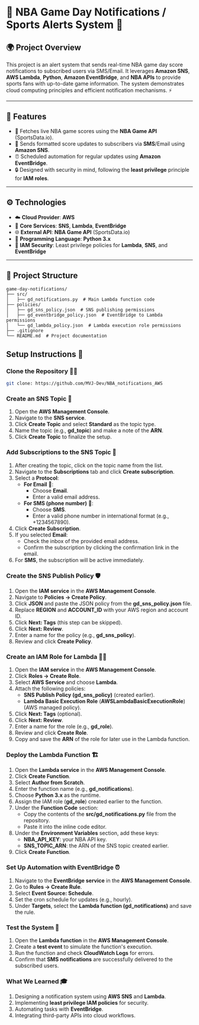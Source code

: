 # 🏀 NBA Game Day Notifications / Sports Alerts System 📲  

## 🌍 Project Overview  
This project is an alert system that sends real-time NBA game day score notifications to subscribed users via SMS/Email. It leverages **Amazon SNS**, **AWS Lambda**, **Python**, **Amazon EventBridge**, and **NBA APIs** to provide sports fans with up-to-date game information. The system demonstrates cloud computing principles and efficient notification mechanisms. ⚡

---

## 🔑 Features  

- 🏀 Fetches live NBA game scores using the **NBA Game API** (SportsData.io).
- 📲 Sends formatted score updates to subscribers via **SMS**/Email using **Amazon SNS**.
- ⏰ Scheduled automation for regular updates using **Amazon EventBridge**.
- 🔒 Designed with security in mind, following the **least privilege** principle for **IAM roles**.

---

## ⚙️ Technologies  

- ☁️ **Cloud Provider**: **AWS**
- 🔧 **Core Services**: **SNS**, **Lambda**, **EventBridge**
- 🌐 **External API**: **NBA Game API** (SportsData.io)
- 🐍 **Programming Language**: **Python 3.x**
- 🔐 **IAM Security**: Least privilege policies for **Lambda**, **SNS**, and **EventBridge**

---

## 📂 Project Structure 
```plaintext
game-day-notifications/
├── src/
│   ├── gd_notifications.py  # Main Lambda function code
├── policies/
│   ├── gd_sns_policy.json  # SNS publishing permissions
│   ├── gd_eventbridge_policy.json  # EventBridge to Lambda permissions
│   └── gd_lambda_policy.json  # Lambda execution role permissions
├── .gitignore
└── README.md  # Project documentation
```

## **Setup Instructions** 🚀

### **Clone the Repository** 🧑‍💻
```bash
git clone: https://github.com/MVJ-Dev/NBA_notifications_AWS
```
### **Create an SNS Topic** 📣
1. Open the **AWS Management Console**.
2. Navigate to the **SNS service**.
3. Click **Create Topic** and select **Standard** as the topic type.
4. Name the topic (e.g., **gd_topic**) and make a note of the **ARN**.
5. Click **Create Topic** to finalize the setup.

### **Add Subscriptions to the SNS Topic** 📨
1. After creating the topic, click on the topic name from the list.
2. Navigate to the **Subscriptions** tab and click **Create subscription**.
3. Select a **Protocol**:
   - **For Email** 📧:
     - Choose **Email**.
     - Enter a valid email address.
   - **For SMS (phone number)** 📱:
     - Choose **SMS**.
     - Enter a valid phone number in international format (e.g., +1234567890).
4. Click **Create Subscription**.
5. If you selected **Email**:
   - Check the inbox of the provided email address.
   - Confirm the subscription by clicking the confirmation link in the email.
6. For **SMS**, the subscription will be active immediately.

### **Create the SNS Publish Policy** 🛡️
1. Open the **IAM service** in the **AWS Management Console**.
2. Navigate to **Policies → Create Policy**.
3. Click **JSON** and paste the JSON policy from the **gd_sns_policy.json** file.
4. Replace **REGION** and **ACCOUNT_ID** with your AWS region and account ID.
5. Click **Next: Tags** (this step can be skipped).
6. Click **Next: Review**.
7. Enter a name for the policy (e.g., **gd_sns_policy**).
8. Review and click **Create Policy**.

### **Create an IAM Role for Lambda** 🧑‍🔧
1. Open the **IAM service** in the **AWS Management Console**.
2. Click **Roles → Create Role**.
3. Select **AWS Service** and choose **Lambda**.
4. Attach the following policies:
   - **SNS Publish Policy (gd_sns_policy)** (created earlier).
   - **Lambda Basic Execution Role** (**AWSLambdaBasicExecutionRole**) (AWS managed policy).
5. Click **Next: Tags** (optional).
6. Click **Next: Review**.
7. Enter a name for the role (e.g., **gd_role**).
8. Review and click **Create Role**.
9. Copy and save the **ARN** of the role for later use in the Lambda function.

### **Deploy the Lambda Function** 🏗️
1. Open the **Lambda service** in the **AWS Management Console**.
2. Click **Create Function**.
3. Select **Author from Scratch**.
4. Enter the function name (e.g., **gd_notifications**).
5. Choose **Python 3.x** as the runtime.
6. Assign the IAM role (**gd_role**) created earlier to the function.
7. Under the **Function Code** section:
   - Copy the contents of the **src/gd_notifications.py** file from the repository.
   - Paste it into the inline code editor.
8. Under the **Environment Variables** section, add these keys:
   - **NBA_API_KEY**: your NBA API key.
   - **SNS_TOPIC_ARN**: the ARN of the SNS topic created earlier.
9. Click **Create Function**.

### **Set Up Automation with EventBridge** ⏰
1. Navigate to the **EventBridge service** in the **AWS Management Console**.
2. Go to **Rules → Create Rule**.
3. Select **Event Source: Schedule**.
4. Set the cron schedule for updates (e.g., hourly).
5. Under **Targets**, select the **Lambda function (gd_notifications)** and save the rule.

### **Test the System** 🧪
1. Open the **Lambda function** in the **AWS Management Console**.
2. Create a **test event** to simulate the function's execution.
3. Run the function and check **CloudWatch Logs** for errors.
4. Confirm that **SMS notifications** are successfully delivered to the subscribed users.

### **What We Learned** 🎓
1. Designing a notification system using **AWS SNS** and **Lambda**.
2. Implementing **least privilege IAM policies** for security.
3. Automating tasks with **EventBridge**.
4. Integrating third-party APIs into cloud workflows.
